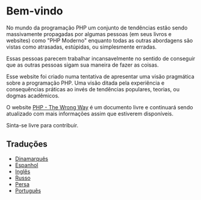# Bem-vindo #

No mundo da programação PHP um conjunto de tendências estão sendo massivamente propagadas por algumas pessoas (em seus livros e websites) como "PHP Moderno" enquanto todas as outras abordagens são vistas como atrasadas, estúpidas, ou simplesmente erradas.

Essas pessoas parecem trabalhar incansavelmente no sentido de conseguir que as outras pessoas sigam sua maneira de fazer as coisas.

Esse website foi criado numa tentativa de apresentar uma visão pragmática sobre a programação PHP. Uma visão ditada pela experiência e consequências práticas ao invés de tendências populares, teorias, ou dogmas acadêmicos.

O website [PHP - The Wrong Way](http://www.phpthewrongway.com/) é um documento livre e continuará sendo atualizado com mais informações assim que estiverem disponíveis.

Sinta-se livre para contribuir.

## Traduções ##

* [Dinamarquês](http://www.phpthewrongway.com/da/)
* [Espanhol](http://www.phpthewrongway.com/es/)
* [Inglês](http://www.phpthewrongway.com/)
* [Russo](http://www.phpthewrongway.com/ru)
* [Persa](http://www.phpthewrongway.com/fa/)
* [Português](http://www.phpthewrongway.com/pt_BR)
